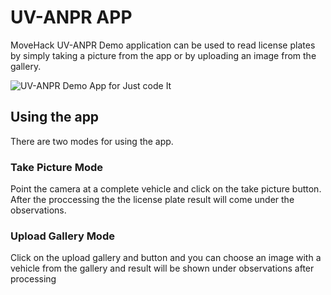 # UV-ANPR APP
MoveHack UV-ANPR Demo application can be used to read license plates by simply taking a picture from the app or by uploading an image from the gallery.

![UV-ANPR Demo App for Just code It](https://drive.google.com/drive/folders/1Tgt-GfvBeqHNu5kjPMzNKucJj_NkO5rh "")

## Using the app
There are two modes for using the app.

### Take Picture Mode
Point the camera at a complete vehicle and click on the take picture button. After the proccessing the the license plate result will come under the observations.

### Upload Gallery Mode
Click on the upload gallery and button and you can choose an image with a vehicle from the gallery and result will be shown under observations after processing
